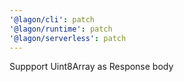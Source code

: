 ```yaml
---
'@lagon/cli': patch
'@lagon/runtime': patch
'@lagon/serverless': patch
---
```


Suppport Uint8Array as Response body

